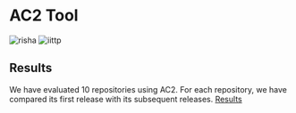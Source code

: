 # AC2 Tool
![risha](https://user-images.githubusercontent.com/42757231/99178239-0a095380-2737-11eb-8f94-75ca8f069377.png)
![iittp](https://user-images.githubusercontent.com/42757231/99178231-f3fb9300-2736-11eb-8942-0cde97e79d3b.png)


## Results
We have evaluated 10 repositories using AC2. For each repository, we have compared its first release with its subsequent releases.
[Results](https://github.com/dheerajrox/AC2doc/tree/main/Results)
